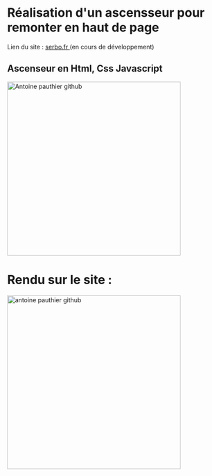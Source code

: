 # Réalisation d'un ascensseur pour remonter en haut de page

Lien du site : <a href="https://serbo.fr" target="_blank"> serbo.fr </a> (en cours de développement)
  
 ## Ascenseur en Html, Css Javascript
<img src="https://data.bloggif.com/distant/user/store/0/8/c/b/91e00941b53ad71c8854669ffee0bc80.gif" alt="Antoine pauthier github" width="400"/>




# Rendu sur le site : 
<img src="https://data.bloggif.com/distant/user/store/7/9/1/8/f300984f4e145e89566d5d0f95478197.gif" alt="antoine pauthier github" width="400" />
